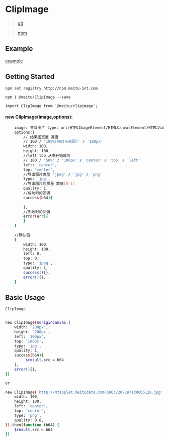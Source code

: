 # ClipImage

> [git](https://github.com/ishareme/ClipImage)

> [npm](http://npm.meitu-int.com/#@meitu/ClipImage)

## Example

[example](http://f2er.meitu.com/hmz/ClipImageDemo)

## Getting Started
 
 ```shell
 npm set registry http://npm.meitu-int.com 
 ```
 
 ```shell
 npm i @meitu/ClipImage --save
 ```

 ```shell
 import ClipImage from '@meitu/clipimage';
 ```
 
 
####  new ClipImage(image,options):

```sh
    image: 背景图片 type: url/HTMLImageElement/HTMLCanvasElement/HTMLVideoElement
    options:{
        // 结果图宽度 高度
        // 100 / '100%[相对于原图]' / '100px'
        width: 100,
        height: 100,
        //left top 从哪开始裁剪
        // 100 / '50%' / '100px' / 'center' / 'top' / 'left'
        left: 'center',
        top: 'center',
        //导出图片类型 'jpeg' / 'jpg' / 'png'
        type: 'jpg',
        //导出图片的质量 数值[0-1]
        quality: 1, 
        //成功时的回调
        success(b64){
        
        },
        //失败时的回调
        error(err){
        }
    }
    
    //默认值
    {
        width: 100,
        height: 100,
        left: 0, 
        top: 0,
        type: 'jpeg',
        quality: 1, 
        success(){},
        error(){},
    }
```

## Basic Usage
```sh
ClipImage


new ClipImage($originCanvas,{
    width: '200px',
    height: '200px',
    left: '100px', 
    top: '100px',
    type: 'jpg',
    quality: 1, 
    success(b64){
         $result.src = b64
    },
    error(){},
})

or

new ClipImage('http://mtapplet.meitudata.com/596c72073971d86b5128.jpg',{
    width: 100,
    height: 100,
    left: 'center', 
    top: 'center',
    type: 'png',
    quality: 0.8, 
}).then(function (b64) {
    $result.src = b64
})

```


